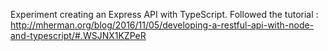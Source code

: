Experiment creating an Express API with TypeScript.  Followed the tutorial : http://mherman.org/blog/2016/11/05/developing-a-restful-api-with-node-and-typescript/#.WSJNX1KZPeR
